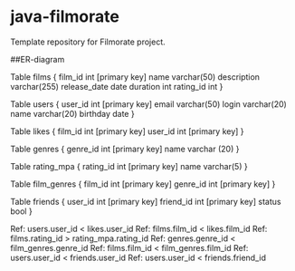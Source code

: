 # java-filmorate
Template repository for Filmorate project.

##ER-diagram


Table films {
  film_id int [primary key]
  name varchar(50) 
  description varchar(255)
  release_date date 
  duration int 
  rating_id int 
}

Table users {
  user_id int [primary key]
  email varchar(50) 
  login varchar(20) 
  name varchar(20)
  birthday date
}

Table likes {
  film_id int [primary key]
  user_id int [primary key]
}

Table genres {
  genre_id int [primary key]
  name varchar (20)
}

Table rating_mpa {
  rating_id int [primary key]
  name varchar(5)
}

Table film_genres {
  film_id int [primary key]
  genre_id int [primary key]
}

Table friends {
  user_id int [primary key]
  friend_id int [primary key]
  status bool
}

Ref: users.user_id < likes.user_id
Ref: films.film_id < likes.film_id
Ref: films.rating_id > rating_mpa.rating_id
Ref: genres.genre_id < film_genres.genre_id
Ref: films.film_id < film_genres.film_id
Ref: users.user_id < friends.user_id
Ref: users.user_id < friends.friend_id